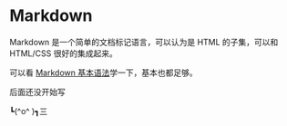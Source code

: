 # Markdown

Markdown 是一个简单的文档标记语言，可以认为是 HTML 的子集，可以和 HTML/CSS 很好的集成起来。

可以看 [Markdown 基本语法](https://markdown.com.cn/basic-syntax/)学一下，基本也都足够。

后面还没开始写

┗(^o^ )┓三